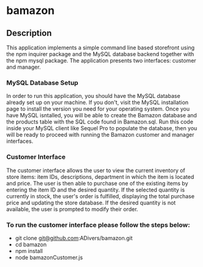 # bamazon

<h2>Description</h2>

This application implements a simple command line based storefront using the npm inquirer package and the MySQL database backend together with the npm mysql package. The application presents two interfaces: customer and manager.

<h3>MySQL Database Setup</h3>

In order to run this application, you should have the MySQL database already set up on your machine. If you don't, visit the MySQL installation page to install the version you need for your operating system. Once you have MySQL isntalled, you will be able to create the Bamazon database and the products table with the SQL code found in Bamazon.sql. Run this code inside your MySQL client like Sequel Pro to populate the database, then you will be ready to proceed with running the Bamazon customer and manager interfaces.

<h3>Customer Interface</h3>

The customer interface allows the user to view the current inventory of store items: item IDs, descriptions, department in which the item is located and price. The user is then able to purchase one of the existing items by entering the item ID and the desired quantity. If the selected quantity is currently in stock, the user's order is fulfilled, displaying the total purchase price and updating the store database. If the desired quantity is not available, the user is prompted to modify their order.

<h3>To run the customer interface please follow the steps below:</h3>

* git clone git@github.com:ADivers/bamazon.git
* cd bamazon
* npm install
* node bamazonCustomer.js
